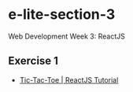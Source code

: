 # e-lite-section-3
Web Development Week 3: ReactJS

## Exercise 1

- [Tic-Tac-Toe | ReactJS Tutorial]()


  
